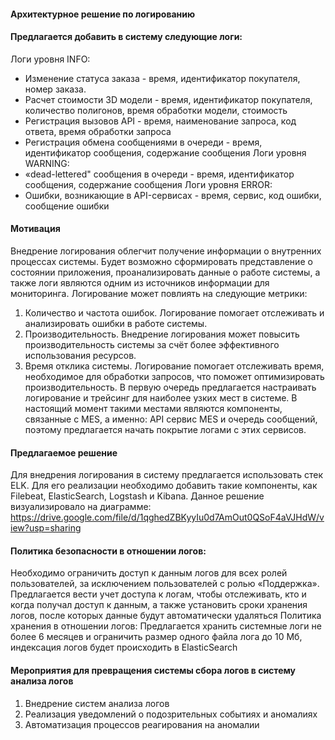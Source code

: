 #### Архитектурное решение по логированию
#### Предлагается добавить в систему следующие логи:
Логи уровня INFO:
- Изменение статуса заказа - время, идентификатор покупателя, номер заказа.
- Расчет стоимости 3D модели - время, идентификатор покупателя, количество полигонов, время обработки модели, стоимость
- Регистрация вызовов API - время, наименование запроса, код ответа, время обработки запроса
- Регистрация обмена сообщениями в очереди - время, идентификатор сообщения, содержание сообщения
Логи уровня WARNING:
- «dead-lettered" сообщения в очереди - время, идентификатор сообщения, содержание сообщения
Логи уровня ERROR:
- Ошибки, возникающие в API-сервисах - время, сервис, код ошибки, сообщение ошибки
#### Мотивация
Внедрение логирования облегчит получение информации о внутренних процессах системы.  Будет возможно сформировать представление о состоянии приложения, проанализировать данные о работе системы, а также логи являются одним из источников информации для мониторинга. Логирование может повлиять на следующие метрики: 
1. Количество и частота ошибок. Логирование помогает отслеживать и анализировать ошибки в работе системы.
2. Производительность. Внедрение логирования может повысить производительность системы за счёт более эффективного использования ресурсов.
3. Время отклика системы. Логирование помогает отслеживать время, необходимое для обработки запросов, что поможет оптимизировать производительность.
В первую очередь предлагается настраивать логирование и трейсинг для наиболее узких мест в системе. В настоящий момент такими местами являются компоненты, связанные с MES, а именно: API сервис MES и очередь сообщений, поэтому предлагается начать покрытие логами с этих сервисов.
#### Предлагаемое решение
Для внедрения логирования в систему предлагается использовать стек ELK. Для его реализации необходимо добавить такие компоненты, как Filebeat, ElasticSearch, Logstash и Kibana. Данное решение визуализировало на диаграмме:
https://drive.google.com/file/d/1qghedZBKyyIu0d7AmOut0QSoF4aVJHdW/view?usp=sharing
#### Политика безопасности в отношении логов:
Необходимо ограничить доступ к данным логов для всех ролей пользователей, за исключением пользователей с ролью «Поддержка». Предлагается вести учет доступа к логам, чтобы отслеживать, кто и когда получал доступ к данным, а также установить сроки хранения логов, после которых данные будут автоматически удаляться
Политика хранения в отношении логов:
Предлагается хранить системные логи не более 6 месяцев и ограничить размер одного файла лога до 10 Мб, индексация логов будет происходить в ElasticSearch
#### Мероприятия для превращения системы сбора логов в систему анализа логов
1. Внедрение систем анализа логов
2. Реализация уведомлений о подозрительных событиях и аномалиях
3. Автоматизация процессов реагирования на аномалии